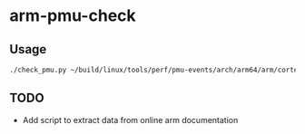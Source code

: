 # arm-pmu-check

## Usage

```bash
./check_pmu.py ~/build/linux/tools/perf/pmu-events/arch/arm64/arm/cortex-a720/ data/a720.txt
```

## TODO

- Add script to extract data from online arm documentation